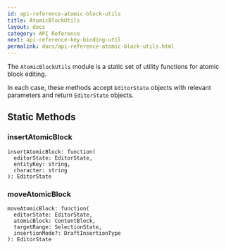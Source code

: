 ```yaml
---
id: api-reference-atomic-block-utils
title: AtomicBlockUtils
layout: docs
category: API Reference
next: api-reference-key-binding-util
permalink: docs/api-reference-atomic-block-utils.html
---
```


The `AtomicBlockUtils` module is a static set of utility functions for atomic 
block editing.

In each case, these methods accept `EditorState` objects with relevant
parameters and return `EditorState` objects.

## Static Methods

### insertAtomicBlock

```
insertAtomicBlock: function(
  editorState: EditorState,
  entityKey: string,
  character: string
): EditorState
```

### moveAtomicBlock

```
moveAtomicBlock: function(
  editorState: EditorState,
  atomicBlock: ContentBlock,
  targetRange: SelectionState,
  insertionMode?: DraftInsertionType
): EditorState
```
